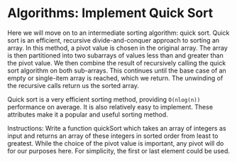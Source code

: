 # Algorithms: Implement Quick Sort
Here we will move on to an intermediate sorting algorithm: 
quick sort. Quick sort is an efficient, recursive 
divide-and-conquer approach to sorting an array. 
In this method, a pivot value is chosen in the original array. 
The array is then partitioned into two subarrays of values 
less than and greater than the pivot value. We then combine 
the result of recursively calling the quick sort algorithm 
on both sub-arrays. This continues until the base case of 
an empty or single-item array is reached, which we return. 
The unwinding of the recursive calls return us the sorted 
array.

Quick sort is a very efficient sorting method, providing 
`O(nlog(n))` performance on average. It is also relatively 
easy to implement. These attributes make it a popular and 
useful sorting method.

Instructions: Write a function quickSort which takes an 
array of integers as input and returns an array of these 
integers in sorted order from least to greatest. While the 
choice of the pivot value is important, any pivot will do 
for our purposes here. For simplicity, the first or last 
element could be used.
